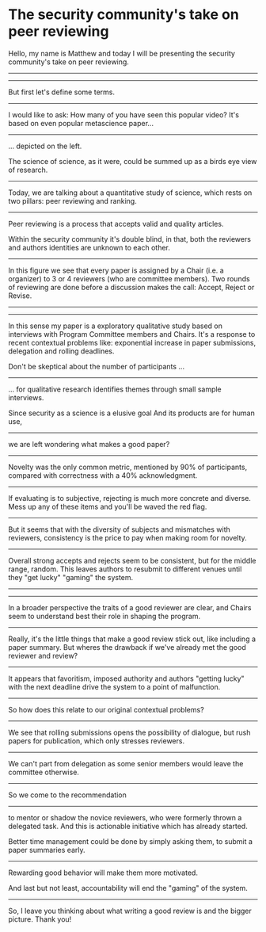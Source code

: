 # The security community's take on peer reviewing

Hello, my name is Matthew and today I will be presenting the security
community's take on peer reviewing.

---

---

But first let's define some terms.

---

I would like to ask: How many of you have seen this popular video? It's based on
even popular metascience paper...

---

... depicted on the left.

The science of science, as it were, could be summed up as a birds eye view of
research.

---

Today, we are talking about a quantitative study of science, which rests on two
pillars: peer reviewing and ranking.

---

Peer reviewing is a process that accepts valid and quality articles.

Within the security community it's double blind, in that, both the reviewers and
authors identities are unknown to each other.

---

In this figure we see that every paper is assigned by a Chair (i.e. a organizer)
to 3 or 4 reviewers (who are committee members). Two rounds of reviewing are
done before a discussion makes the call: Accept, Reject or Revise.

---

---

In this sense my paper is a exploratory qualitative study based on interviews
with Program Committee members and Chairs. It's a response to recent contextual
problems like: exponential increase in paper submissions, delegation and rolling
deadlines.

Don't be skeptical about the number of participants ...

---

... for qualitative research identifies themes through small sample interviews.

Since security as a science is a elusive goal And its products are for human
use,

---

we are left wondering what makes a good paper?

---

Novelty was the only common metric, mentioned by 90% of participants, compared
with correctness with a 40% acknowledgment.

---

If evaluating is to subjective, rejecting is much more concrete and diverse.
Mess up any of these items and you'll be waved the red flag.

---

But it seems that with the diversity of subjects and mismatches with reviewers,
consistency is the price to pay when making room for novelty.

---

Overall strong accepts and rejects seem to be consistent, but for the middle
range, random. This leaves authors to resubmit to different venues until they
"get lucky" "gaming" the system.

---

---

In a broader perspective the traits of a good reviewer are clear, and Chairs
seem to understand best their role in shaping the program.

---

Really, it's the little things that make a good review stick out, like including
a paper summary. But wheres the drawback if we've already met the good reviewer
and review?

---

It appears that favoritism, imposed authority and authors "getting lucky" with
the next deadline drive the system to a point of malfunction.

---

So how does this relate to our original contextual problems?

---

We see that rolling submissions opens the possibility of dialogue, but rush
papers for publication, which only stresses reviewers.

---

We can't part from delegation as some senior members would leave the committee
otherwise.

---

So we come to the recommendation

----

to mentor or shadow the novice reviewers, who were formerly thrown a delegated
task. And this is actionable initiative which has already started.

Better time management could be done by simply asking them, to submit a paper
summaries early.

---

Rewarding good behavior will make them more motivated.

And last but not least, accountability will end the "gaming" of the system.

---

So, I leave you thinking about what writing a good review is and the bigger
picture. Thank you!
